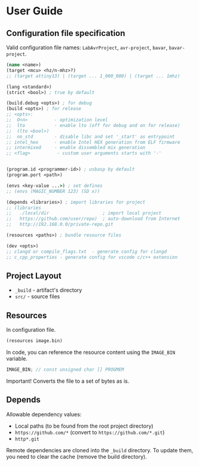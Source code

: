 # User Guide

## Configuration file specification

Valid configuration file names: `LabAvrProject`, `avr-project`, `bavar`, `bavar-project`.

```clojure
(name <name>)
(target <mcu> <hz/n-mhz>?)
;; (target attiny13) | (target ... 1_000_000) | (target ... 1mhz)

(lang <standard>)
(strict <bool>) ; true by default

(build.debug <opts>) ; for debug
(build <opts>) ; for release
;; <opts>:
;;  O<n>          - optimization level
;;  lto           - enable lto (off for debug and on for release)
;;  (lto <bool>)
;;  no_std        - disable libc and set '_start' as entrypoint
;; intel_hex      - enable Intel HEX generation from ELF firmware
;; intermixed     - enable dissembled mix generation
;; <flag>          - custom user arguments starts with '-'


(program.id <programmer-id>) ; usbasp by default
(program.port <path>)

(envs <key-value ...>) ; set defines
;; (envs (MAGIC_NUMBER 123) (SD x))

(depends <libraries>) ; import libraries for project
;; (libraries
;;   ./local/dir                    ; import local project
;;   https://github.com/user/repo)  ; auto-download from Internet
;;   http://192.168.0.0/private-repo.git

(resources <paths>) ; bundle resource files

(dev <opts>)
;; clangd or compile_flags.txt  - generate config for clangd
;; c_cpp_properties - generate config for vscode c/c++ extension
```

## Project Layout

- `_build` - artifact's directory
- `src/` - source files

## Resources

In configuration file.

```clojure
(resources image.bin)
```

In code, you can reference the resource content using the `IMAGE_BIN` variable.

```c
IMAGE_BIN; // const unsigned char [] PROGMEM
```

Important! Converts the file to a set of bytes as is.

## Depends

Allowable dependency values:

- Local paths (to be found from the root project directory)
- `https://github.com/*` (convert to `https://github.com/*.git`)
- `http*.git`

Remote dependencies are cloned into the `_build` directory. To update them, you need to clear the cache (remove the build directory).

